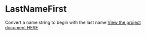 # LastNameFirst
Convert a name string to begin with the last name
<a HREF=https://github.com/cueballify/LastNameFirst/blob/master/src/lastnamefirst/Last%20name%20first.pdf>View the project document HERE</a>
